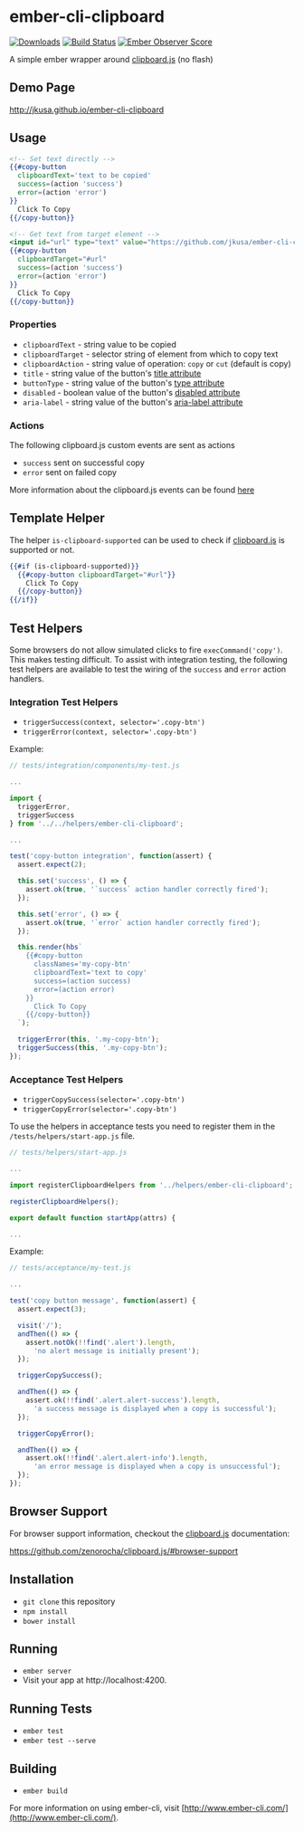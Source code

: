 # ember-cli-clipboard

[![Downloads](http://img.shields.io/npm/dm/ember-cli-clipboard.svg?style=flat-square)](https://npmjs.org/package/ember-cli-clipboard)
[![Build Status](https://travis-ci.org/jkusa/ember-cli-clipboard.svg?branch=master)](https://travis-ci.org/jkusa/ember-cli-clipboard) [![Ember Observer Score](http://emberobserver.com/badges/ember-cli-clipboard.svg)](http://emberobserver.com/addons/ember-cli-clipboard)

A simple ember wrapper around [clipboard.js](http://zenorocha.github.io/clipboard.js/) (no flash)

## Demo Page

http://jkusa.github.io/ember-cli-clipboard

## Usage

```hbs
<!-- Set text directly -->
{{#copy-button
  clipboardText='text to be copied'
  success=(action 'success')
  error=(action 'error')
}}
  Click To Copy
{{/copy-button}}

<!-- Get text from target element -->
<input id="url" type="text" value="https://github.com/jkusa/ember-cli-clipboard">
{{#copy-button
  clipboardTarget="#url"
  success=(action 'success')
  error=(action 'error')
}}
  Click To Copy
{{/copy-button}}
```

### Properties

* `clipboardText` - string value to be copied
* `clipboardTarget` - selector string of element from which to copy text
* `clipboardAction` - string value of operation: `copy` or `cut` (default is copy)
* `title` - string value of the button's [title attribute](https://developer.mozilla.org/en-US/docs/Web/HTML/Global_attributes/title)
* `buttonType` - string value of the button's [type attribute](https://developer.mozilla.org/en-US/docs/Web/HTML/Element/button#Attributes)
* `disabled` - boolean value of the button's [disabled attribute](https://developer.mozilla.org/en-US/docs/Web/HTML/Element/button#Attributes)
* `aria-label` - string value of the button's [aria-label attribute](https://developer.mozilla.org/en-US/docs/Web/Accessibility/ARIA/ARIA_Techniques/Using_the_aria-label_attribute)

### Actions

The following clipboard.js custom events are sent as actions

* `success` sent on successful copy
* `error` sent on failed copy

More information about the clipboard.js events can be found [here](https://github.com/zenorocha/clipboard.js/#events)

## Template Helper

The helper `is-clipboard-supported` can be used to check if [clipboard.js](http://zenorocha.github.io/clipboard.js/) is supported or not.

```hbs
{{#if (is-clipboard-supported)}}
  {{#copy-button clipboardTarget="#url"}}
    Click To Copy
  {{/copy-button}}
{{/if}}
```

## Test Helpers

Some browsers do not allow simulated clicks to fire `execCommand('copy')`. This makes testing difficult. To assist with integration testing, the following test helpers are available to test the wiring of the `success` and `error` action handlers.

### Integration Test Helpers

* `triggerSuccess(context, selector='.copy-btn')`
* `triggerError(context, selector='.copy-btn')`

Example:

```js
// tests/integration/components/my-test.js

...

import {
  triggerError,
  triggerSuccess
} from '../../helpers/ember-cli-clipboard';

...

test('copy-button integration', function(assert) {
  assert.expect(2);

  this.set('success', () => {
    assert.ok(true, '`success` action handler correctly fired');
  });

  this.set('error', () => {
    assert.ok(true, '`error` action handler correctly fired');
  });

  this.render(hbs`
    {{#copy-button
      classNames='my-copy-btn'
      clipboardText='text to copy'
      success=(action success)
      error=(action error)
    }}
      Click To Copy
    {{/copy-button}}
  `);

  triggerError(this, '.my-copy-btn');
  triggerSuccess(this, '.my-copy-btn');
});

```

### Acceptance Test Helpers

* `triggerCopySuccess(selector='.copy-btn')`
* `triggerCopyError(selector='.copy-btn')`

To use the helpers in acceptance tests you need to register them in the `/tests/helpers/start-app.js` file.

```js
// tests/helpers/start-app.js

...

import registerClipboardHelpers from '../helpers/ember-cli-clipboard';

registerClipboardHelpers();

export default function startApp(attrs) {

...

```

Example:

```js
// tests/acceptance/my-test.js

...

test('copy button message', function(assert) {
  assert.expect(3);

  visit('/');
  andThen(() => {
    assert.notOk(!!find('.alert').length,
      'no alert message is initially present');
  });

  triggerCopySuccess();

  andThen(() => {
    assert.ok(!!find('.alert.alert-success').length,
      'a success message is displayed when a copy is successful');
  });

  triggerCopyError();

  andThen(() => {
    assert.ok(!!find('.alert.alert-info').length,
      'an error message is displayed when a copy is unsuccessful');
  });
});
```

## Browser Support

For browser support information, checkout the [clipboard.js](http://zenorocha.github.io/clipboard.js/) documentation:

https://github.com/zenorocha/clipboard.js/#browser-support

## Installation

* `git clone` this repository
* `npm install`
* `bower install`

## Running

* `ember server`
* Visit your app at http://localhost:4200.

## Running Tests

* `ember test`
* `ember test --serve`

## Building

* `ember build`

For more information on using ember-cli, visit [http://www.ember-cli.com/](http://www.ember-cli.com/).
